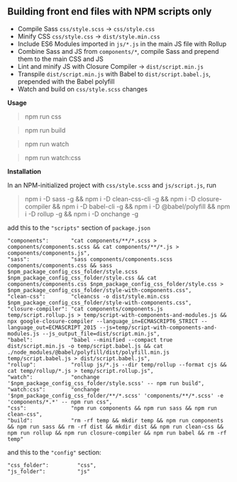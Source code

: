 ## Building front end files with NPM scripts only

- Compile Sass `css/style.scss` → `css/style.css`
- Minify CSS `css/style.css` → `dist/style.min.css`
- Include ES6 Modules imported in `js/*.js` in the main JS file with Rollup
- Combine Sass and JS from `components/*`, compile Sass and prepend them to the main CSS and JS
- Lint and minify JS with Closure Compiler → `dist/script.min.js`
- Transpile `dist/script.min.js` with Babel to `dist/script.babel.js`, prepended with the Babel polyfill
- Watch and build on `css/style.scss` changes

**Usage**

> npm run css

> npm run build

> npm run watch

> npm run watch:css

**Installation**

In an NPM-initialized project with `css/style.scss` and `js/script.js`, run

> npm i -D sass -g && npm i -D clean-css-cli -g && npm i -D closure-compiler && npm i -D babel-cli -g && npm i -D @babel/polyfill && npm i -D rollup -g && npm i -D onchange -g

add this to the `"scripts"` section of `package.json`

    "components":       "cat components/**/*.scss > components/components.scss && cat components/**/*.js > components/components.js",
    "sass":             "sass components/components.scss components/components.css && sass $npm_package_config_css_folder/style.scss $npm_package_config_css_folder/style.css && cat components/components.css $npm_package_config_css_folder/style.css > $npm_package_config_css_folder/style-with-components.css",
    "clean-css":        "cleancss -o dist/style.min.css $npm_package_config_css_folder/style-with-components.css",
    "closure-compiler": "cat components/components.js temp/script.rollup.js > temp/script-with-components-and-modules.js && npx google-closure-compiler --language_in=ECMASCRIPT6_STRICT --language_out=ECMASCRIPT_2015 --js=temp/script-with-components-and-modules.js --js_output_file=dist/script.min.js",
    "babel":            "babel --minified --compact true dist/script.min.js -o temp/script.babel.js && cat ./node_modules/@babel/polyfill/dist/polyfill.min.js temp/script.babel.js > dist/script.babel.js",
    "rollup":           "rollup js/*.js --dir temp/rollup --format cjs && cat temp/rollup/*.js > temp/script.rollup.js",
    "watch":            "onchange '$npm_package_config_css_folder/style.scss' -- npm run build",
    "watch:css":        "onchange '$npm_package_config_css_folder/**/*.scss' 'components/**/*.scss' -e 'components/*.*' -- npm run css",
    "css":              "npm run components && npm run sass && npm run clean-css",
    "build":            "rm -rf temp && mkdir temp && npm run components && npm run sass && rm -rf dist && mkdir dist && npm run clean-css && npm run rollup && npm run closure-compiler && npm run babel && rm -rf temp"

and this to the `"config"` section:

    "css_folder":         "css",
    "js_folder":          "js"

